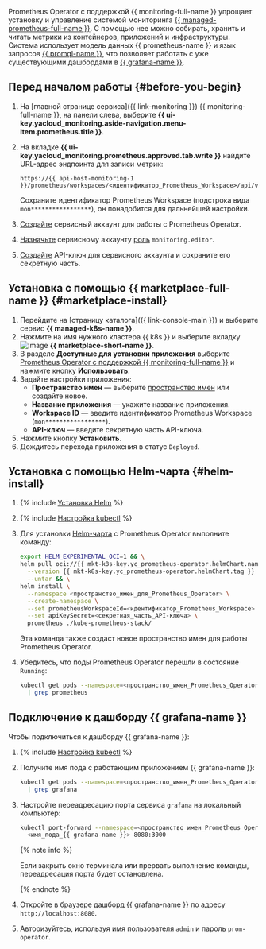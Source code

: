 Prometheus Operator с поддержкой {{ monitoring-full-name }} упрощает установку и управление системой мониторинга [{{ managed-prometheus-full-name }}](../../monitoring/operations/prometheus/index.md). С помощью нее можно собирать, хранить и читать метрики из контейнеров, приложений и инфраструктуры. Система использует модель данных {{ prometheus-name }} и язык запросов [{{ promql-name }}](https://prometheus.io/docs/prometheus/latest/querying/basics/), что позволяет работать с уже существующими дашбордами в [{{ grafana-name }}](https://grafana.com/grafana/).

## Перед началом работы {#before-you-begin}

1. На [главной странице сервиса]({{ link-monitoring }}) {{ monitoring-full-name }}, на панели слева, выберите **{{ ui-key.yacloud_monitoring.aside-navigation.menu-item.prometheus.title }}**.
1. На вкладке **{{ ui-key.yacloud_monitoring.prometheus.approved.tab.write }}** найдите URL-адрес эндпоинта для записи метрик:

   ```text
   https://{{ api-host-monitoring-1 }}/prometheus/workspaces/<идентификатор_Prometheus_Workspace>/api/v1/write
   ```

   Сохраните идентификатор Prometheus Workspace (подстрока вида `mon*****************`), он понадобится для дальнейшей настройки.

1. [Создайте](../../iam/operations/sa/create.md) сервисный аккаунт для работы с Prometheus Operator.
1. [Назначьте](../../iam/operations/sa/assign-role-for-sa.md) сервисному аккаунту [роль](../../monitoring/security/index.md#monitoring-editor) `monitoring.editor`.
1. [Создайте](../../iam/operations/api-key/create.md) API-ключ для сервисного аккаунта и сохраните его секретную часть.

## Установка с помощью {{ marketplace-full-name }} {#marketplace-install}

1. Перейдите на [страницу каталога]({{ link-console-main }}) и выберите сервис **{{ managed-k8s-name }}**.
1. Нажмите на имя нужного кластера {{ k8s }} и выберите вкладку ![image](../../_assets/marketplace.svg) **{{ marketplace-short-name }}**.
1. В разделе **Доступные для установки приложения** выберите [Prometheus Operator с поддержкой {{ monitoring-full-name }}](/marketplace/products/yc/prometheus-operator) и нажмите кнопку **Использовать**.
1. Задайте настройки приложения:
   * **Пространство имен** — выберите [пространство имен](../../managed-kubernetes/concepts/index.md#namespace) или создайте новое.
   * **Название приложения** — укажите название приложения.
   * **Workspace ID** — введите идентификатор Prometheus Workspace (`mon*****************`).
   * **API-ключ** — введите секретную часть API-ключа.
1. Нажмите кнопку **Установить**.
1. Дождитесь перехода приложения в статус `Deployed`.

## Установка с помощью Helm-чарта {#helm-install}

1. {% include [Установка Helm](../managed-kubernetes/helm-install.md) %}
1. {% include [Настройка kubectl](../managed-kubernetes/kubectl-install.md) %}
1. Для установки [Helm-чарта](https://helm.sh/docs/topics/charts/) с Prometheus Operator выполните команду:

   ```bash
   export HELM_EXPERIMENTAL_OCI=1 && \
   helm pull oci://{{ mkt-k8s-key.yc_prometheus-operator.helmChart.name }} \
     --version {{ mkt-k8s-key.yc_prometheus-operator.helmChart.tag }} \
     --untar && \
   helm install \
     --namespace <пространство_имен_для_Prometheus_Operator> \
     --create-namespace \
     --set prometheusWorkspaceId=<идентификатор_Prometheus_Workspace> \
     --set apiKeySecret=<секретная_часть_API-ключа> \
     prometheus ./kube-prometheus-stack/
   ```

   Эта команда также создаст новое пространство имен для работы Prometheus Operator.

1. Убедитесь, что поды Prometheus Operator перешли в состояние `Running`:

   ```bash
   kubectl get pods --namespace=<пространство_имен_Prometheus_Operator> \
     | grep prometheus
   ```

## Подключение к дашборду {{ grafana-name }}

Чтобы подключиться к дашборду {{ grafana-name }}:

1. {% include [Настройка kubectl](../managed-kubernetes/kubectl-install.md) %}
1. Получите имя пода с работающим приложением {{ grafana-name }}:

   ```bash
   kubectl get pods --namespace=<пространство_имен_Prometheus_Operator> \
     | grep grafana
   ```

1. Настройте переадресацию порта сервиса `grafana` на локальный компьютер:

   ```bash
   kubectl port-forward --namespace=<пространство_имен_Prometheus_Operator> \
     <имя_пода_{{ grafana-name }}> 8080:3000
   ```

   {% note info %}

   Если закрыть окно терминала или прервать выполнение команды, переадресация порта будет остановлена.

   {% endnote %}

1. Откройте в браузере дашборд {{ grafana-name }} по адресу `http://localhost:8080`.
1. Авторизуйтесь, используя имя пользователя `admin` и пароль `prom-operator`.